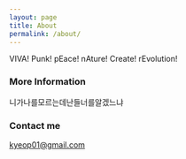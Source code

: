 ```yaml
---
layout: page
title: About
permalink: /about/
---
```


VIVA! Punk! pEace! nAture! Create! rEvolution!

### More Information

니가나를모르는데난들너를알겠느냐 

### Contact me

[kyeop01@gmail.com](mailto:kyeop01@gmail.com)

